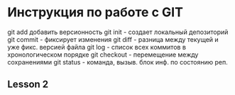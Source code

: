 # Инструкция по работе с GIT
git add добавить версионность
git init - создает локальный депозиторий
git commit - фиксирует изменения 
git diff - разница между текущей и уже фикс. версией файла 
git log - список всех коммитов в хронологическом порядке
git checkout - перемещение между сохранениями 
git status - команда, вызыв. блок инф. по состоянию реп.

## Lesson 2